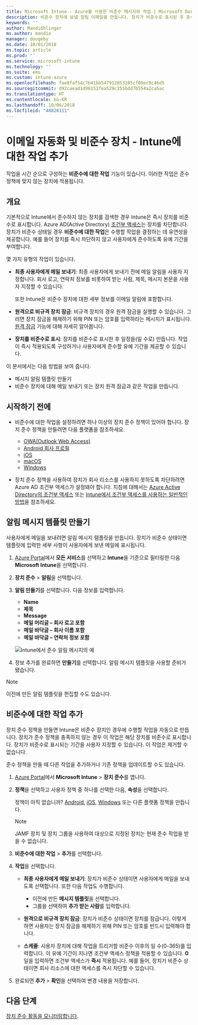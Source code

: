 ```yaml
---
title: Microsoft Intune - Azure를 사용한 비준수 메시지와 작업 | Microsoft Docs
description: 비준수 장치에 보낼 알림 이메일을 만듭니다. 장치가 비준수로 표시된 후 준수하기 위한 유예 기간을 추가하거나 장치가 준수하기까지 액세스를 차단하는 일정을 만드는 등의 작업을 추가합니다. Azure에서 Microsoft Intune을 사용하여 이를 수행합니다.
keywords: ''
author: MandiOhlinger
ms.author: mandia
manager: dougeby
ms.date: 10/01/2018
ms.topic: article
ms.prod: ''
ms.service: microsoft-intune
ms.technology: ''
ms.suite: ems
ms.custom: intune-azure
ms.openlocfilehash: fae8faf54c7b41bb547912853285cf09ec9c46d5
ms.sourcegitcommit: d92caead1d96151fea529c155bdd7b554a2ca5ac
ms.translationtype: HT
ms.contentlocale: ko-KR
ms.lasthandoff: 10/06/2018
ms.locfileid: "48828111"
---
```

# <a name="automate-email-and-add-actions-for-noncompliant-devices---intune"></a>이메일 자동화 및 비준수 장치 - Intune에 대한 작업 추가

작업을 시간 순으로 구성하는 **비준수에 대한 작업** 기능이 있습니다. 이러한 작업은 준수 정책에 맞지 않는 장치에 적용됩니다. 

## <a name="overview"></a>개요
기본적으로 Intune에서 준수하지 않는 장치를 검색한 경우 Intune은 즉시 장치를 비준수로 표시합니다. Azure AD(Active Directory) [조건부 액세스](https://docs.microsoft.com/azure/active-directory/active-directory-conditional-access-azure-portal)는 장치를 차단합니다. 장치가 비준수 상태일 경우 **비준수에 대한 작업**은 수행할 작업을 결정하는 데 유연성을 제공합니다. 예를 들어 장치를 즉시 차단하지 않고 사용자에게 준수하도록 유예 기간을 부여합니다.

몇 가지 유형의 작업이 있습니다.

- **최종 사용자에게 메일 보내기**: 최종 사용자에게 보내기 전에 메일 알림을 사용자 지정합니다. 회사 로고, 연락처 정보를 비롯하여 받는 사람, 제목, 메시지 본문을 사용자 지정할 수 있습니다.

    또한 Intune은 비준수 장치에 대한 세부 정보를 이메일 알림에 포함합니다.

- **원격으로 비규격 장치 잠금**: 비규격 장치의 경우 원격 잠금을 실행할 수 있습니다. 그러면 장치 잠금을 해제하기 위해 PIN 또는 암호를 입력하라는 메시지가 표시됩니다. [원격 잠금](device-remote-lock.md) 기능에 대해 자세히 알아봅니다. 

- **장치를 비준수로 표시**: 장치를 비준수로 표시한 후 일정을(일 수로) 만듭니다. 작업이 즉시 적용되도록 구성하거나 사용자에게 준수할 유예 기간을 제공할 수 있습니다.

이 문서에서는 다음 방법을 보여 줍니다.

- 메시지 알림 템플릿 만들기
- 비준수 장치에 대해 메일 보내기 또는 장치 원격 잠금과 같은 작업을 만듭니다.


## <a name="before-you-begin"></a>시작하기 전에

- 비준수에 대한 작업을 설정하려면 하나 이상의 장치 준수 정책이 있어야 합니다. 장치 준수 정책을 만들려면 다음 플랫폼을 참조하세요.

  - [OWA(Outlook Web Access)](compliance-policy-create-android.md)
  - [Android 회사 프로필](compliance-policy-create-android-for-work.md)
  - [iOS](compliance-policy-create-ios.md)
  - [macOS](compliance-policy-create-mac-os.md)
  - [Windows](compliance-policy-create-windows.md)

- 장치 준수 정책을 사용하여 장치가 회사 리소스를 사용하지 못하도록 차단하려면 Azure AD 조건부 액세스가 설정돼야 합니다. 지침에 대해서는 [Azure Active Directory의 조건부 액세스](https://docs.microsoft.com/azure/active-directory/active-directory-conditional-access-azure-portal) 또는 [Intune에서 조건부 액세스를 사용하는 일반적인 방법](conditional-access-intune-common-ways-use.md)을 참조하세요.

## <a name="create-a-notification-message-template"></a>알림 메시지 템플릿 만들기

사용자에게 메일을 보내려면 알림 메시지 템플릿을 만듭니다. 장치가 비준수 상태이면 템플릿에 입력한 세부 사항이 사용자에게 보낸 메일에 표시됩니다.

1. [Azure Portal](https://portal.azure.com)에서 **모든 서비스**를 선택하고 **Intune**을 기준으로 필터링한 다음 **Microsoft Intune**을 선택합니다.
2. **장치 준수** > **알림**을 선택합니다.
3. **알림 만들기**를 선택합니다. 다음 정보를 입력합니다.

   - **Name**
   - **제목**
   - **Message**
   - **메일 머리글 – 회사 로고 포함**
   - **메일 바닥글 – 회사 이름 포함**
   - **메일 바닥글 – 연락처 정보 포함**

   ![Intune에서 준수 알림 메시지의 예](./media/actionsfornoncompliance-1.PNG)

4. 정보 추가를 완료하면 **만들기**를 선택합니다. 알림 메시지 템플릿을 사용할 준비가 됐습니다.

> [!NOTE]
> 이전에 만든 알림 템플릿을 편집할 수도 있습니다.

## <a name="add-actions-for-noncompliance"></a>비준수에 대한 작업 추가

장치 준수 정책을 만들면 Intune은 비준수 장치인 경우에 수행할 작업을 자동으로 만듭니다. 장치가 준수 정책을 충족하지 않는 경우 이 작업은 해당 장치를 비준수로 표시합니다. 장치가 비준수로 표시되는 기간을 사용자 지정할 수 있습니다. 이 작업은 제거할 수 없습니다.

준수 정책을 만들 때 다른 작업을 추가하거나 기존 정책을 업데이트할 수도 있습니다. 

1. [Azure Portal](https://portal.azure.com)에서 **Microsoft Intune** > **장치 준수**를 엽니다.
2. **정책**을 선택하고 사용자 정책 중 하나를 선택한 다음, **속성**을 선택합니다. 

    정책이 아직 없습니까? [Android](compliance-policy-create-android.md), [iOS](compliance-policy-create-ios.md), [Windows](compliance-policy-create-windows.md) 또는 다른 플랫폼 정책을 만듭니다.
  
    > [!NOTE]
    > JAMF 장치 및 장치 그룹을 사용하여 대상으로 지정된 장치는 현재 준수 작업을 받을 수 없습니다.

3. **비준수에 대한 작업** > **추가**를 선택합니다.
4. **작업**을 선택합니다. 

    - **최종 사용자에게 메일 보내기**: 장치가 비준수 상태이면 사용자에게 메일을 보내도록 선택합니다. 또한 다음 작업도 수행합니다. 
    
         - 이전에 만든 **메시지 템플릿**을 선택합니다.
         - 그룹을 선택하여 **추가 받는 사람**를 입력합니다.
    
    - **원격으로 비규격 장치 잠금**: 장치가 비준수 상태이면 장치를 잠급니다. 이렇게 하면 사용자는 장치 잠금을 해제하기 위해 PIN 또는 암호를 반드시 입력해야 합니다. 
    
    - **스케줄**: 사용자 장치에 대해 작업을 트리거할 비준수 이후의 일 수(0-365)를 입력합니다. 이 유예 기간이 지나면 조건부 액세스 정책을 적용할 수 있습니다. **0**일을 입력하면 조건부 액세스가 **즉시** 적용됩니다. 예를 들어, 장치가 비준수 상태이면 회사 리소스에 대한 액세스를 즉시 차단할 수 있습니다.

5. 완료되면 **추가** > **확인**을 선택하여 변경 내용을 저장합니다.

## <a name="next-steps"></a>다음 단계
[장치 준수 활동을 모니터링합니다](device-compliance-monitor.md).
